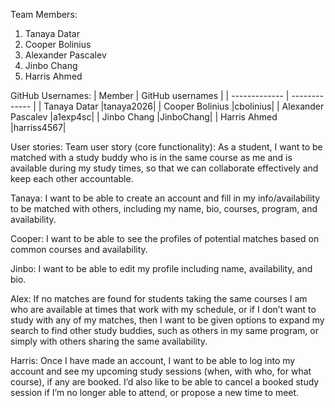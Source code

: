 Team Members:
1. Tanaya Datar
2. Cooper Bolinius
3. Alexander Pascalev
4. Jinbo Chang
5. Harris Ahmed

GitHub Usernames:
| Member  | GitHub usernames |
| ------------- | ------------- |
| Tanaya Datar  |tanaya2026|
| Cooper Bolinius  |cbolinius|
| Alexander Pascalev  |a1exp4sc|
| Jinbo Chang  |JinboChang|
| Harris Ahmed  |harriss4567|

User stories:
Team user story (core functionality):
As a student, I want to be matched with a study buddy who is in the same course as me and is available during my study times, so that we can collaborate effectively and keep each other accountable.

Tanaya:
I want to be able to create an account and fill in my info/availability to be matched with others, including my name, bio, courses, program, and availability.

Cooper:
I want to be able to see the profiles of potential matches based on common courses and availability.

Jinbo:
I want to be able to edit my profile including name, availability, and bio.

Alex:
If no matches are found for students taking the same courses I am who are available at times that work with my schedule, or if I don’t want to study with any of my matches, then I want to be given options to expand my search to find other study buddies, such as others in my same program, or simply with others sharing the same availability.

Harris:
Once I have made an account, I want to be able to log into my account and see my upcoming study sessions (when, with who, for what course), if any are booked.
I’d also like to be able to cancel a booked study session if I’m no longer able to attend, or propose a new time to meet.
